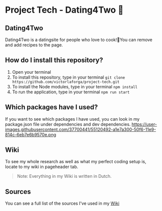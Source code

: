 # Project Tech - Dating4Two 🍳

## Dating4Two
Dating4Two is a datingsite for people who love to cook!🍴You can remove and add recipes to the page.



## How do I install this repository?
1. Open your terminal
2. To install this repository, type in your terminal `git clone https://github.com/victorlaforga/project-tech.git`  
3. To install the Node modules, type in your terminal `npm install`
4. To run the application, type in your terminal  `npm run start`

## Which packages have I used?
If you want to see which packages I have used, you can look in my package.json file under dependencies and dev dependencies.
https://user-images.githubusercontent.com/37700441/55120492-a1e7a300-50f6-11e9-814c-6eb7e6b9570e.png

## Wiki 
To see my whole research as well as what my perfect coding setup is, locate to my wiki in pageheader tab. 
> Note: Everything in my Wiki is written in Dutch.

## Sources
You can see a full list of the sources I've used in my [Wiki](https://github.com/cenikk/datingapp/wiki/5.0-Sources)
